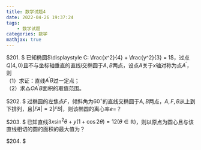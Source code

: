 ```yaml
---
title: 数学试题4
date: 2022-04-26 19:37:24
tags:
    - 数学试题
categories: 数学
mathjax: true
---
```


$201. $ 已知椭圆$\displaystyle C: \frac{x^2}{4} + \frac{y^2}{3} = 1$，过点$Q(4, 0)$且不与坐标轴垂直的直线$l$交椭圆于$A,B$两点，设点$A$关于$x$轴对称为点$A^\prime$，则<br />
（1）求证：直线$A^\prime B$过一定点；<br/>
（2）求$\triangle OA^\prime B$面积的取值范围。

<!--more-->

$202. $ 过椭圆的左焦点$F$，倾斜角为$60^\circ$的直线交椭圆于$A,B$两点，$A,F,B$从上到下排列，且$|FA| = 2|FB|$，则该椭圆的离心率$e=$？

$203. $ 已知直线$3x \sin^2 \theta + y(1 + \cos 2\theta) = 12 (\theta \in \mathbb{R})$，则以原点为圆心且与该直线相切的圆的面积的最大值为？

$204. $